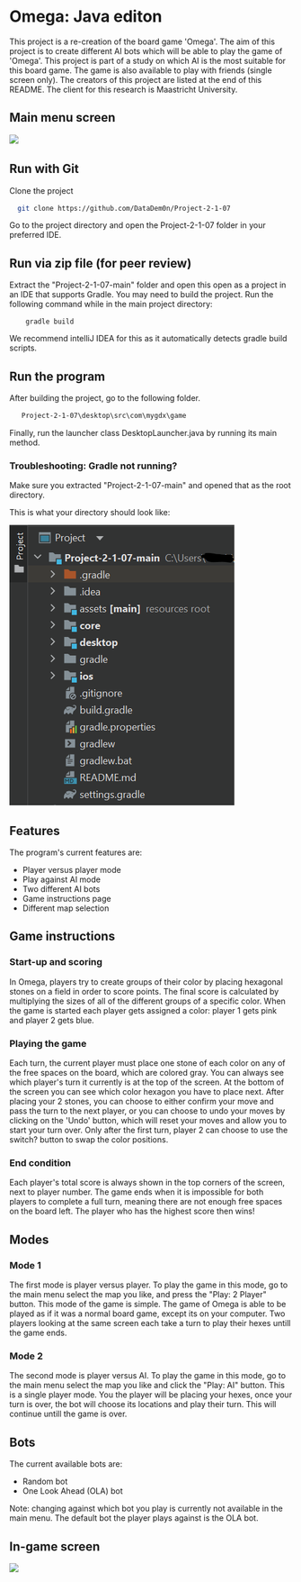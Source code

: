 
# Omega: Java editon 

This project is a re-creation of the board game 'Omega'. The aim of this project is to create different AI bots which will be able to play the game of 'Omega'. This project is part of a study on which AI is the most suitable for this board game. The game is also available to play with friends (single screen only). The creators of this project are listed at the end of this README. The client for this research is Maastricht University.

## Main menu screen
![](https://cdn.discordapp.com/attachments/1019614026038247436/1030129285811417188/unknown.png)


## Run with Git

Clone the project

```bash
  git clone https://github.com/DataDem0n/Project-2-1-07
```

Go to the project directory and open the Project-2-1-07 folder in your preferred IDE.

## Run via zip file (for peer review)

Extract the "Project-2-1-07-main" folder and open this open as a project in an IDE that supports Gradle.
You may need to build the project. Run the following command while in the main project directory:
```
    gradle build 
```
We recommend intelliJ IDEA for this as it automatically detects gradle build scripts.

## Run the program

After building the project, go to the following folder.
```bash
   Project-2-1-07\desktop\src\com\mygdx\game
```
Finally, run the launcher class DesktopLauncher.java by running its main method.

### Troubleshooting: Gradle not running?

Make sure you extracted "Project-2-1-07-main" and opened that as the root directory. 

This is what your directory should look like:

![](assets/img.png)



## Features
The program's current features are:
- Player versus player mode
- Play against AI mode
- Two different AI bots
- Game instructions page
- Different map selection

## Game instructions
### Start-up and scoring
In Omega, players try to create groups of their color by placing hexagonal stones on a field in order to score points. The final score is calculated by multiplying the sizes of all of the different groups of a specific color. When the game is started each player gets assigned a color: player 1 gets pink and player 2 gets blue. 

### Playing the game
Each turn, the current player must place one stone of each color on any of the free spaces on the board, which are colored gray. You can always see which player's turn it currently is at the top of the screen. At the bottom of the screen you can see which color hexagon you have to place next. After placing your 2 stones, you can choose to either confirm your move and pass the turn to the next player, or you can choose to undo your moves by clicking on the 'Undo' button, which will reset your moves and allow you to start your turn over. Only after the first turn, player 2 can choose to use the switch? button to swap the color positions. 

### End condition
Each player's total score is always shown in the top corners of the screen, next to player number. The game ends when it is impossible for both players to complete a full turn, meaning there are not enough free spaces on the board left. The player who has the highest score then wins!


## Modes
### Mode 1
The first mode is player versus player. To play the game in this mode, go to the main menu select the map you like, and press the "Play: 2 Player" button. This mode of the game is simple. The game of Omega is able to be played as if it was a normal board game, except its on your computer. Two players looking at the same screen each take a turn to play their hexes untill the game ends. 

### Mode 2
The second mode is player versus AI. To play the game in this mode, go to the main menu select the map you like and click the "Play: AI" button. This is a single player mode. You the player will be placing your hexes, once your turn is over, the bot will choose its locations and play their turn. This will continue untill the game is over. 


## Bots
The current available bots are:
- Random bot
- One Look Ahead (OLA) bot
 
 Note: changing against which bot you play is currently not available in the main menu. The default bot the player plays against is the OLA bot.


## In-game screen
![](https://cdn.discordapp.com/attachments/1019614026038247436/1030129184967766036/unknown.png)

